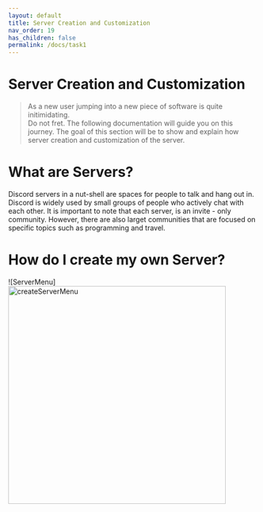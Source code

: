 ```yaml
---
layout: default
title: Server Creation and Customization
nav_order: 19
has_children: false
permalink: /docs/task1
---
```


# Server Creation and Customization
>As a new user jumping into a new piece of software is quite initimidating.<br /> 
>Do not fret. The following documentation will guide you on this journey.
>The goal of this section will be to show and explain how server creation and customization of the server.


# What are Servers?
Discord servers in a nut-shell are spaces for people to talk and hang out in. Discord is widely used by small groups of people who actively chat with each other. It is important to note that each server, is an invite - only community. However, there are also larget communities that are focused on specific topics such as programming and travel.

# How do I create my own Server?

![ServerMenu]<img width="439" alt="createServerMenu" src="https://user-images.githubusercontent.com/65834553/160926953-91ed351e-0984-4711-83ae-b4be84801d18.png">
